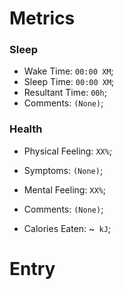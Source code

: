 # Metrics
### Sleep
- Wake Time: `00:00 XM`;
- Sleep Time: `00:00 XM`;
- Resultant Time: `00h`;
- Comments: `(None)`;

### Health
- Physical Feeling: `XX%`;
- Symptoms: `(None)`;

- Mental Feeling: `XX%`;
- Comments: `(None)`;

- Calories Eaten: ~` kJ`;

# Entry



